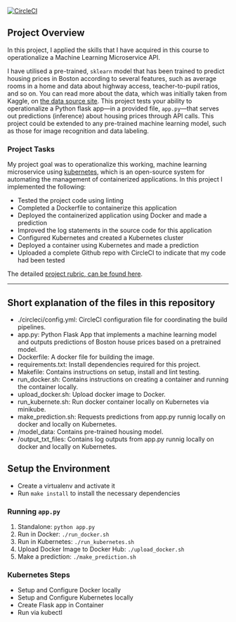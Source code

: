
[![CircleCI](https://circleci.com/gh/TRETH/Operationalize_A_Machine_Learning_Microservice_API.svg?style=svg)](https://circleci.com/gh/TRETH/Operationalize_A_Machine_Learning_Microservice_API)

## Project Overview

In this project, I applied the skills that I have acquired in this course to operationalize a Machine Learning Microservice API. 

I have utilised a pre-trained, `sklearn` model that has been trained to predict housing prices in Boston according to several features, such as average rooms in a home and data about highway access, teacher-to-pupil ratios, and so on. You can read more about the data, which was initially taken from Kaggle, on [the data source site](https://www.kaggle.com/c/boston-housing). This project tests your ability to operationalize a Python flask app—in a provided file, `app.py`—that serves out predictions (inference) about housing prices through API calls. This project could be extended to any pre-trained machine learning model, such as those for image recognition and data labeling.

### Project Tasks

My project goal was to operationalize this working, machine learning microservice using [kubernetes](https://kubernetes.io/), which is an open-source system for automating the management of containerized applications. In this project I implemented the following:
* Tested the project code using linting
* Completed a Dockerfile to containerize this application
* Deployed the containerized application using Docker and made a prediction
* Improved the log statements in the source code for this application
* Configured Kubernetes and created a Kubernetes cluster
* Deployed a container using Kubernetes and made a prediction
* Uploaded a complete Github repo with CircleCI to indicate that my code had been tested

The detailed [project rubric, can be found here](https://review.udacity.com/#!/rubrics/2576/view).

---

## Short explanation of the files in this repository
* ./circleci/config.yml: CircleCI configuration file for coordinating the build pipelines.
* app.py: Python Flask App that implements a machine learning model and outputs predictions of Boston house prices based on a pretrained model.
* Dockerfile: A docker file for building the image.
* requirements.txt: Install dependencies required for this project.
* Makefile: Contains instructions on setup, install and lint testing.
* run_docker.sh: Contains instructions on creating a container and running the container locally.
* upload_docker.sh: Upload docker image to Docker.
* run_kubernete.sh: Run docker container locally on Kubernetes via minikube.
* make_prediction.sh: Requests predictions from app.py runnig locally on docker and locally on Kubernetes.
* /model_data: Contains pre-trained housing model.
* /output_txt_files: Contains log outputs from app.py runnig locally on docker and locally on Kubernetes.

## Setup the Environment

* Create a virtualenv and activate it
* Run `make install` to install the necessary dependencies

### Running `app.py`

1. Standalone:  `python app.py`
2. Run in Docker:  `./run_docker.sh`
3. Run in Kubernetes:  `./run_kubernetes.sh`
4. Upload Docker Image to Docker Hub: `./upload_docker.sh`
5. Make a prediction: `./make_prediction.sh`

### Kubernetes Steps

* Setup and Configure Docker locally
* Setup and Configure Kubernetes locally
* Create Flask app in Container
* Run via kubectl
